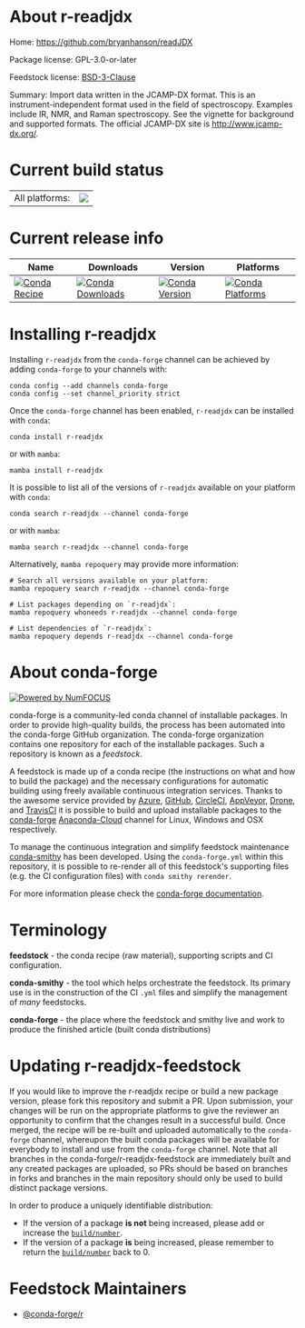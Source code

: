 About r-readjdx
===============

Home: https://github.com/bryanhanson/readJDX

Package license: GPL-3.0-or-later

Feedstock license: [BSD-3-Clause](https://github.com/conda-forge/r-readjdx-feedstock/blob/main/LICENSE.txt)

Summary: Import data written in the JCAMP-DX format. This is an instrument-independent format used in the field of spectroscopy. Examples include IR, NMR, and Raman spectroscopy. See the vignette for background and supported formats.  The official JCAMP-DX site is <http://www.jcamp-dx.org/>.

Current build status
====================


<table><tr><td>All platforms:</td>
    <td>
      <a href="https://dev.azure.com/conda-forge/feedstock-builds/_build/latest?definitionId=8928&branchName=main">
        <img src="https://dev.azure.com/conda-forge/feedstock-builds/_apis/build/status/r-readjdx-feedstock?branchName=main">
      </a>
    </td>
  </tr>
</table>

Current release info
====================

| Name | Downloads | Version | Platforms |
| --- | --- | --- | --- |
| [![Conda Recipe](https://img.shields.io/badge/recipe-r--readjdx-green.svg)](https://anaconda.org/conda-forge/r-readjdx) | [![Conda Downloads](https://img.shields.io/conda/dn/conda-forge/r-readjdx.svg)](https://anaconda.org/conda-forge/r-readjdx) | [![Conda Version](https://img.shields.io/conda/vn/conda-forge/r-readjdx.svg)](https://anaconda.org/conda-forge/r-readjdx) | [![Conda Platforms](https://img.shields.io/conda/pn/conda-forge/r-readjdx.svg)](https://anaconda.org/conda-forge/r-readjdx) |

Installing r-readjdx
====================

Installing `r-readjdx` from the `conda-forge` channel can be achieved by adding `conda-forge` to your channels with:

```
conda config --add channels conda-forge
conda config --set channel_priority strict
```

Once the `conda-forge` channel has been enabled, `r-readjdx` can be installed with `conda`:

```
conda install r-readjdx
```

or with `mamba`:

```
mamba install r-readjdx
```

It is possible to list all of the versions of `r-readjdx` available on your platform with `conda`:

```
conda search r-readjdx --channel conda-forge
```

or with `mamba`:

```
mamba search r-readjdx --channel conda-forge
```

Alternatively, `mamba repoquery` may provide more information:

```
# Search all versions available on your platform:
mamba repoquery search r-readjdx --channel conda-forge

# List packages depending on `r-readjdx`:
mamba repoquery whoneeds r-readjdx --channel conda-forge

# List dependencies of `r-readjdx`:
mamba repoquery depends r-readjdx --channel conda-forge
```


About conda-forge
=================

[![Powered by
NumFOCUS](https://img.shields.io/badge/powered%20by-NumFOCUS-orange.svg?style=flat&colorA=E1523D&colorB=007D8A)](https://numfocus.org)

conda-forge is a community-led conda channel of installable packages.
In order to provide high-quality builds, the process has been automated into the
conda-forge GitHub organization. The conda-forge organization contains one repository
for each of the installable packages. Such a repository is known as a *feedstock*.

A feedstock is made up of a conda recipe (the instructions on what and how to build
the package) and the necessary configurations for automatic building using freely
available continuous integration services. Thanks to the awesome service provided by
[Azure](https://azure.microsoft.com/en-us/services/devops/), [GitHub](https://github.com/),
[CircleCI](https://circleci.com/), [AppVeyor](https://www.appveyor.com/),
[Drone](https://cloud.drone.io/welcome), and [TravisCI](https://travis-ci.com/)
it is possible to build and upload installable packages to the
[conda-forge](https://anaconda.org/conda-forge) [Anaconda-Cloud](https://anaconda.org/)
channel for Linux, Windows and OSX respectively.

To manage the continuous integration and simplify feedstock maintenance
[conda-smithy](https://github.com/conda-forge/conda-smithy) has been developed.
Using the ``conda-forge.yml`` within this repository, it is possible to re-render all of
this feedstock's supporting files (e.g. the CI configuration files) with ``conda smithy rerender``.

For more information please check the [conda-forge documentation](https://conda-forge.org/docs/).

Terminology
===========

**feedstock** - the conda recipe (raw material), supporting scripts and CI configuration.

**conda-smithy** - the tool which helps orchestrate the feedstock.
                   Its primary use is in the construction of the CI ``.yml`` files
                   and simplify the management of *many* feedstocks.

**conda-forge** - the place where the feedstock and smithy live and work to
                  produce the finished article (built conda distributions)


Updating r-readjdx-feedstock
============================

If you would like to improve the r-readjdx recipe or build a new
package version, please fork this repository and submit a PR. Upon submission,
your changes will be run on the appropriate platforms to give the reviewer an
opportunity to confirm that the changes result in a successful build. Once
merged, the recipe will be re-built and uploaded automatically to the
`conda-forge` channel, whereupon the built conda packages will be available for
everybody to install and use from the `conda-forge` channel.
Note that all branches in the conda-forge/r-readjdx-feedstock are
immediately built and any created packages are uploaded, so PRs should be based
on branches in forks and branches in the main repository should only be used to
build distinct package versions.

In order to produce a uniquely identifiable distribution:
 * If the version of a package **is not** being increased, please add or increase
   the [``build/number``](https://docs.conda.io/projects/conda-build/en/latest/resources/define-metadata.html#build-number-and-string).
 * If the version of a package **is** being increased, please remember to return
   the [``build/number``](https://docs.conda.io/projects/conda-build/en/latest/resources/define-metadata.html#build-number-and-string)
   back to 0.

Feedstock Maintainers
=====================

* [@conda-forge/r](https://github.com/conda-forge/r/)

